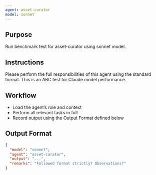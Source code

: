 ```yaml
---
agent: asset-curator
model: sonnet
---
```


## Purpose
Run benchmark test for asset-curator using sonnet model.

## Instructions
Please perform the full responsibilities of this agent using the standard format. This is an ABC test for Claude model performance.

## Workflow
- Load the agent’s role and context
- Perform all relevant tasks in full
- Record output using the Output Format defined below

## Output Format
```json
{
  "model": "sonnet",
  "agent": "asset-curator",
  "output": "...",
  "remarks": "Followed format strictly? Observations?"
}
```
